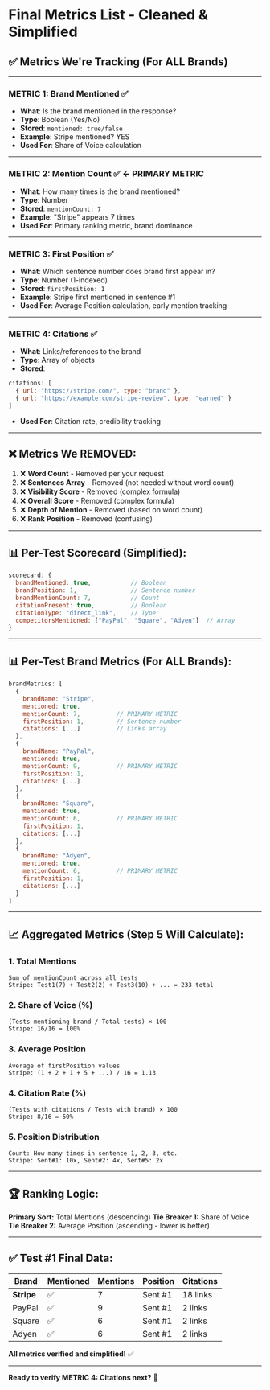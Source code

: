 # Final Metrics List - Cleaned & Simplified

## ✅ **Metrics We're Tracking (For ALL Brands)**

---

### **METRIC 1: Brand Mentioned** ✅
- **What**: Is the brand mentioned in the response?
- **Type**: Boolean (Yes/No)
- **Stored**: `mentioned: true/false`
- **Example**: Stripe mentioned? YES
- **Used For**: Share of Voice calculation

---

### **METRIC 2: Mention Count** ✅ **← PRIMARY METRIC**
- **What**: How many times is the brand mentioned?
- **Type**: Number
- **Stored**: `mentionCount: 7`
- **Example**: "Stripe" appears 7 times
- **Used For**: Primary ranking metric, brand dominance

---

### **METRIC 3: First Position** ✅
- **What**: Which sentence number does brand first appear in?
- **Type**: Number (1-indexed)
- **Stored**: `firstPosition: 1`
- **Example**: Stripe first mentioned in sentence #1
- **Used For**: Average Position calculation, early mention tracking

---

### **METRIC 4: Citations** ✅
- **What**: Links/references to the brand
- **Type**: Array of objects
- **Stored**: 
```javascript
citations: [
  { url: "https://stripe.com/", type: "brand" },
  { url: "https://example.com/stripe-review", type: "earned" }
]
```
- **Used For**: Citation rate, credibility tracking

---

## ❌ **Metrics We REMOVED:**

1. ❌ **Word Count** - Removed per your request
2. ❌ **Sentences Array** - Removed (not needed without word count)
3. ❌ **Visibility Score** - Removed (complex formula)
4. ❌ **Overall Score** - Removed (complex formula)
5. ❌ **Depth of Mention** - Removed (based on word count)
6. ❌ **Rank Position** - Removed (confusing)

---

## 📊 **Per-Test Scorecard (Simplified):**

```javascript
scorecard: {
  brandMentioned: true,           // Boolean
  brandPosition: 1,               // Sentence number
  brandMentionCount: 7,           // Count
  citationPresent: true,          // Boolean
  citationType: "direct_link",    // Type
  competitorsMentioned: ["PayPal", "Square", "Adyen"]  // Array
}
```

---

## 📊 **Per-Test Brand Metrics (For ALL Brands):**

```javascript
brandMetrics: [
  {
    brandName: "Stripe",
    mentioned: true,
    mentionCount: 7,          // PRIMARY METRIC
    firstPosition: 1,         // Sentence number
    citations: [...]          // Links array
  },
  {
    brandName: "PayPal",
    mentioned: true,
    mentionCount: 9,          // PRIMARY METRIC
    firstPosition: 1,
    citations: [...]
  },
  {
    brandName: "Square",
    mentioned: true,
    mentionCount: 6,          // PRIMARY METRIC
    firstPosition: 1,
    citations: [...]
  },
  {
    brandName: "Adyen",
    mentioned: true,
    mentionCount: 6,          // PRIMARY METRIC
    firstPosition: 1,
    citations: [...]
  }
]
```

---

## 📈 **Aggregated Metrics (Step 5 Will Calculate):**

### **1. Total Mentions**
```
Sum of mentionCount across all tests
Stripe: Test1(7) + Test2(2) + Test3(10) + ... = 233 total
```

### **2. Share of Voice** (%)
```
(Tests mentioning brand / Total tests) × 100
Stripe: 16/16 = 100%
```

### **3. Average Position**
```
Average of firstPosition values
Stripe: (1 + 2 + 1 + 5 + ...) / 16 = 1.13
```

### **4. Citation Rate** (%)
```
(Tests with citations / Tests with brand) × 100
Stripe: 8/16 = 50%
```

### **5. Position Distribution**
```
Count: How many times in sentence 1, 2, 3, etc.
Stripe: Sent#1: 10x, Sent#2: 4x, Sent#5: 2x
```

---

## 🏆 **Ranking Logic:**

**Primary Sort:** Total Mentions (descending)
**Tie Breaker 1:** Share of Voice
**Tie Breaker 2:** Average Position (ascending - lower is better)

---

## ✅ **Test #1 Final Data:**

| Brand | Mentioned | Mentions | Position | Citations |
|-------|-----------|----------|----------|-----------|
| **Stripe** | ✅ | 7 | Sent #1 | 18 links |
| PayPal | ✅ | 9 | Sent #1 | 2 links |
| Square | ✅ | 6 | Sent #1 | 2 links |
| Adyen | ✅ | 6 | Sent #1 | 2 links |

**All metrics verified and simplified!** ✅

---

**Ready to verify METRIC 4: Citations next?** 🎯







